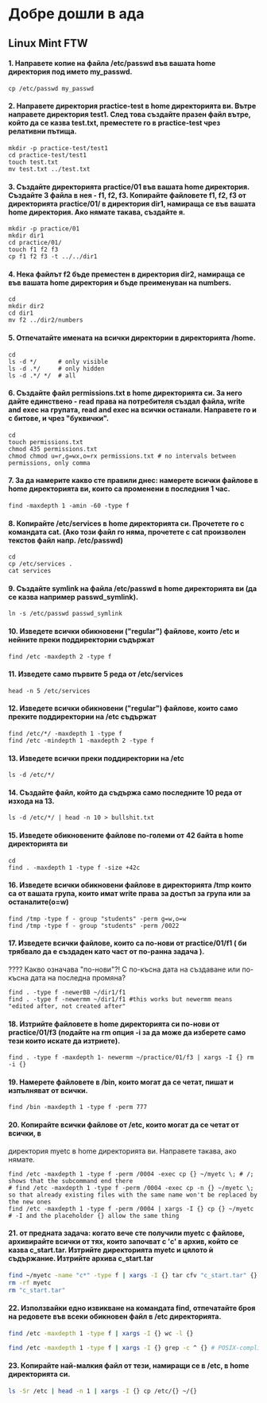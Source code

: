 # Добре дошли в ада
## Linux Mint FTW

#### 1. Направете копие на файла /etc/passwd във вашата home директория под името my_passwd.
```
cp /etc/passwd my_passwd
```
#### 2. Направете директория practice-test в home директорията ви. Вътре направете директория test1. След това създайте празен файл вътре, който да се казва test.txt, преместете го в practice-test чрез релативни пътища.
```
mkdir -p practice-test/test1
cd practice-test/test1
touch test.txt
mv test.txt ../test.txt
```
#### 3. Създайте директорията practice/01 във вашата home директория. Създайте 3 файла в нея - f1, f2, f3. Копирайте файловете f1, f2, f3 от директорията practice/01/ в директория dir1, намираща се във вашата home директория. Ако нямате такава, създайте я.
```
mkdir -p practice/01
mkdir dir1
cd practice/01/
touch f1 f2 f3
cp f1 f2 f3 -t ../../dir1
```
#### 4. Нека файлът f2 бъде преместен в директория dir2, намираща се във вашата home директория и бъде преименуван на numbers.
```
cd
mkdir dir2
cd dir1
mv f2 ../dir2/numbers
```
#### 5. Отпечатайте имената на всички директории в директорията /home.
```
cd
ls -d */      # only visible
ls -d .*/     # only hidden
ls -d .*/ */  # all
```
#### 6. Създайте файл permissions.txt в home директорията си. За него дайте единствено - read права на потребителя създал файла, write and exec на групата, read and exec на всички останали. Направете го и с битове, и чрез "буквички".
```
cd
touch permissions.txt
chmod 435 permissions.txt
chmod chmod u=r,g=wx,o=rx permissions.txt # no intervals between permissions, only comma
```
#### 7. За да намерите какво сте правили днес: намерете всички файлове в home директорията ви, които са променени в последния 1 час.
```
find -maxdepth 1 -amin -60 -type f
```
#### 8. Копирайте /etc/services в home директорията си. Прочетете го с командата cat. (Ако този файл го няма, прочетете с cat произволен текстов файл напр. /etc/passwd)
```
cd
cp /etc/services .
cat services
```
#### 9. Създайте symlink на файла /etc/passwd в home директорията ви (да се казва например passwd_symlink).
```
ln -s /etc/passwd passwd_symlink
```
#### 10. Изведете всички обикновени ("regular") файлове, които /etc и нейните преки поддиректории съдържат
```
find /etc -maxdepth 2 -type f 
```
#### 11. Изведете само първите 5 реда от /etc/services
```
head -n 5 /etc/services
```
#### 12. Изведете всички обикновени ("regular") файлове, които само преките поддиректории на /etc съдържат
```
find /etc/*/ -maxdepth 1 -type f
find /etc -mindepth 1 -maxdepth 2 -type f
```
#### 13. Изведете всички преки поддиректории на /etc
```
ls -d /etc/*/
```
#### 14. Създайте файл, който да съдържа само последните 10 реда от изхода на 13.
```
ls -d /etc/*/ | head -n 10 > bullshit.txt
```
#### 15. Изведете обикновените файлове по-големи от 42 байта в home директорията ви
```
cd
find . -maxdepth 1 -type f -size +42c
```
#### 16. Изведете всички обикновени файлове в директорията /tmp които са от вашата група, които имат write права за достъп за група или за останалите(o=w)
```
find /tmp -type f - group "students" -perm g=w,o=w
find /tmp -type f - group "students" -perm /0022
```
#### 17. Изведете всички файлове, които са по-нови от practice/01/f1 ( би трябвало да е създаден като част от по-ранна задача ).
???? Какво означава "по-нови"?! С по-късна дата на създаване или по-късна дата на последна промяна?
```
find . -type f -newerBB ~/dir1/f1
find . -type f -newermm ~/dir1/f1 #this works but newermm means "edited after, not created after"
```
#### 18. Изтрийте файловете в home директорията си по-нови от practice/01/f3 (подайте на rm опция -i за да може да изберете само тези които искате да изтриете).
```
find . -type f -maxdepth 1- newermm ~/practice/01/f3 | xargs -I {} rm -i {}
```
#### 19. Намерете файловете в /bin, които могат да се четат, пишат и изпълняват от всички.
```
find /bin -maxdepth 1 -type f -perm 777
```
#### 20. Копирайте всички файлове от /etc, които могат да се четат от всички, в
директория myetc в home директорията ви. Направете такава, ако нямате.
```
find /etc -maxdepth 1 -type f -perm /0004 -exec cp {} ~/myetc \; # /; shows that the subcommand end there
# find /etc -maxdepth 1 -type f -perm /0004 -exec cp -n {} ~/myetc \; so that already existing files with the same name won't be replaced by the new ones
find /etc -maxdepth 1 -type f -perm /0004 | xargs -I {} cp {} ~/myetc # -I and the placeholder {} allow the same thing
```
#### 21. от предната задача: когато вече сте получили myetc с файлове, архивирайте всички от тях, които започват с 'c' в архив, който се казва c_start.tar. Изтрийте директорията myetc и цялото ѝ съдържание. Изтрийте архива c_start.tar
```bash
find ~/myetc -name "c*" -type f | xargs -I {} tar cfv "c_start.tar" {}
rm -rf myetc
rm "c_start.tar"
```
#### 22. Използвайки едно извикване на командата find, отпечатайте броя на редовете във всеки обикновен файл в /etc директорията.
```bash
find /etc -maxdepth 1 -type f | xargs -I {} wc -l {}
```
```bash
find /etc -maxdepth 1 -type f | xargs -I {} grep -c ^ {} # POSIX-compliant solution
```
#### 23. Копирайте най-малкия файл от тези, намиращи се в /etc, в home директорията си.
```bash
ls -Sr /etc | head -n 1 | xargs -I {} cp /etc/{} ~/{}
```

